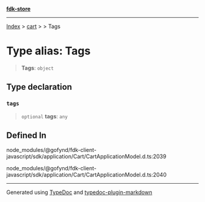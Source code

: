 [**fdk-store**](../../../README.md)
***

[Index](../../../API.md) > [cart](../../README.md) > [<internal>](../README.md) > Tags

# Type alias: Tags

> **Tags**: `object`

## Type declaration

### `tags`

> `optional` **tags**: `any`

## Defined In

node\_modules/@gofynd/fdk-client-javascript/sdk/application/Cart/CartApplicationModel.d.ts:2039

node\_modules/@gofynd/fdk-client-javascript/sdk/application/Cart/CartApplicationModel.d.ts:2040

***
Generated using [TypeDoc](https://typedoc.org/) and [typedoc-plugin-markdown](https://www.npmjs.com/package/typedoc-plugin-markdown)
